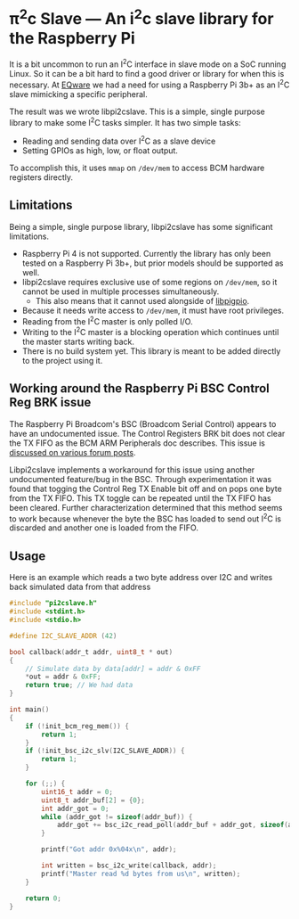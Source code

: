 # π<sup>2</sup>c Slave — An i<sup>2</sup>c slave library for the Raspberry Pi

It is a bit uncommon to run an I<sup>2</sup>C interface in slave mode on a SoC
running Linux. So it can be a bit hard to find a good driver or library for
when this is necessary. At [EQware](https://www.eqware.net/) we had a need for
using a Raspberry Pi 3b+ as an I<sup>2</sup>C slave mimicking a specific
peripheral.

The result was we wrote libpi2cslave. This is a simple, single purpose library
to make some I<sup>2</sup>C tasks simpler. It has two simple tasks:

* Reading and sending data over I<sup>2</sup>C as a slave device
* Setting GPIOs as high, low, or float output.

To accomplish this, it uses `mmap` on `/dev/mem` to access BCM hardware
registers directly.

## Limitations

Being a simple, single purpose library, libpi2cslave has some significant
limitations.

* Raspberry Pi 4 is not supported. Currently the library has only been tested
  on a Raspberry Pi 3b+, but prior models should be supported as well.
* libpi2cslave requires exclusive use of some regions on `/dev/mem`, so it
  cannot be used in multiple processes simultaneously.
    * This also means that it cannot used alongside of
      [libpigpio](http://abyz.me.uk/rpi/pigpio/).
* Because it needs write access to `/dev/mem`, it must have root privileges.
* Reading from the I<sup>2</sup>C master is only polled I/O.
* Writing to the I<sup>2</sup>C master is a blocking operation which continues
  until the master starts writing back.
* There is no build system yet. This library is meant to be added directly to
  the project using it.

## Working around the Raspberry Pi BSC Control Reg BRK issue

The Raspberry Pi Broadcom's BSC (Broadcom Serial Control) appears to have an
undocumented issue. The Control Registers BRK bit does not clear the TX FIFO as
the BCM ARM Peripherals doc describes. This issue is
[discussed on various forum posts](https://www.raspberrypi.org/forums/viewtopic.php?p=1061380).

Libpi2cslave implements a workaround for this issue using another undocumented
feature/bug in the BSC. Through experimentation it was found that togging the
Control Reg TX Enable bit off and on pops one byte from the TX FIFO. This TX
toggle can be repeated until the TX FIFO has been cleared. Further
characterization determined that this method seems to work because whenever the
byte the BSC has loaded to send out I<sup>2</sup>C is discarded and another one
is loaded from the FIFO.

## Usage

Here is an example which reads a two byte address over I2C and writes back
simulated data from that address

```c
#include "pi2cslave.h"
#include <stdint.h>
#include <stdio.h>

#define I2C_SLAVE_ADDR (42)

bool callback(addr_t addr, uint8_t * out)
{
    // Simulate data by data[addr] = addr & 0xFF
    *out = addr & 0xFF;
    return true; // We had data
}

int main() 
{
    if (!init_bcm_reg_mem()) {
        return 1;
    }
    if (!init_bsc_i2c_slv(I2C_SLAVE_ADDR)) {
        return 1;
    }

    for (;;) {
        uint16_t addr = 0;
        uint8_t addr_buf[2] = {0};
        int addr_got = 0;
        while (addr_got != sizeof(addr_buf)) {
            addr_got += bsc_i2c_read_poll(addr_buf + addr_got, sizeof(addr_buf) - addr_got);
        }

        printf("Got addr 0x%04x\n", addr);

        int written = bsc_i2c_write(callback, addr);
        printf("Master read %d bytes from us\n", written);
    }

    return 0;
}

```
